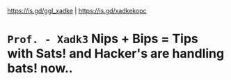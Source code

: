 https://is.gd/ggl_xadke | https://is.gd/xadkekopc

# `Prof. - Xadk3` Nips + Bips = Tips with Sats! and Hacker's are handling bats! now..
